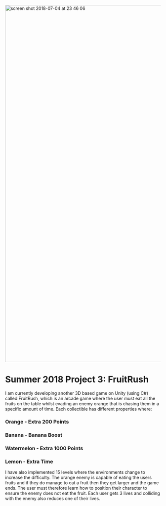 <img width="1156" alt="screen shot 2018-07-04 at 23 46 06" src="https://user-images.githubusercontent.com/32743122/42295691-ec1ec158-7fe4-11e8-81d4-f87d6e9e5b5d.png">

# Summer 2018 Project 3: FruitRush
I am currently developing another 3D based game on Unity (using C#) called FruitRush, which is an arcade game where the user must eat all the fruits on the table whilst evading an enemy orange that is chasing them in a specific amount of time. Each collectible has different properties where:

### Orange - Extra 200 Points 
### Banana - Banana Boost
### Watermelon - Extra 1000 Points
### Lemon - Extra Time

I have also implemented 15 levels where the environments change to increase the difficulty. The orange enemy is capable of eating the users fruits and if they do manage to eat a fruit then they get larger and the game ends. The user must therefore learn how to position their character to ensure the enemy does not eat the fruit. Each user gets 3 lives and colliding with the enemy also reduces one of their lives.

